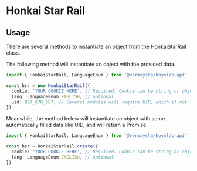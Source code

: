 # Honkai Star Rail

## Usage

There are several methods to instantiate an object from the HonkaiStarRail class.

The following method will instantiate an object with the provided data.
``` ts
import { HonkaiStarRail, LanguageEnum } from '@vermaysha/hoyolab-api'

const hsr = new HonkaiStarRail({
  cookie: 'YOUR COOKIE HERE', // Required. Cookie can be string or object, see the api refeence below
  lang: LanguageEnum.ENGLISH, // optional
  uid: 837_678_687, // Several modules will require UID, which if not filled in will throw an error.
})
```

Meanwhile, the method below will instantiate an object with some automatically filled data like UID, and will return a Promise.
``` ts
import { HonkaiStarRail, LanguageEnum } from '@vermaysha/hoyolab-api'

const hsr = HonkaiStarRail.create({
  cookie: 'YOUR COOKIE HERE', // Required. Cookie can be string or object, see the api refeence below
  lang: LanguageEnum.ENGLISH, // optional
})
```
